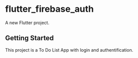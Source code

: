 # flutter_firebase_auth

A new Flutter project.

## Getting Started

This project is a To Do List App with login and authentification.
